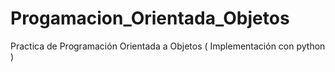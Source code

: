 # Progamacion_Orientada_Objetos
Practica de Programación Orientada a Objetos ( Implementación con python )
